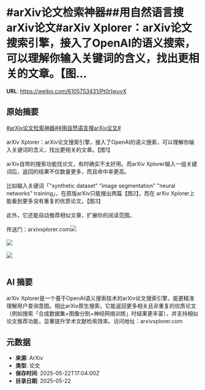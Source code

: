 # #arXiv论文检索神器##用自然语言搜arXiv论文#arXiv Xplorer：arXiv论文搜索引擎，接入了OpenAI的语义搜索，可以理解你输入关键词的含义，找出更相关的文章。【图...

**URL**: https://weibo.com/6105753431/Pt0rIwuyX

## 原始摘要

<a href="https://m.weibo.cn/search?containerid=231522type%3D1%26t%3D10%26q%3D%23arXiv%E8%AE%BA%E6%96%87%E6%A3%80%E7%B4%A2%E7%A5%9E%E5%99%A8%23&amp;extparam=%23arXiv%E8%AE%BA%E6%96%87%E6%A3%80%E7%B4%A2%E7%A5%9E%E5%99%A8%23" data-hide=""><span class="surl-text">#arXiv论文检索神器#</span></a><a href="https://m.weibo.cn/search?containerid=231522type%3D1%26t%3D10%26q%3D%23%E7%94%A8%E8%87%AA%E7%84%B6%E8%AF%AD%E8%A8%80%E6%90%9CarXiv%E8%AE%BA%E6%96%87%23&amp;extparam=%23%E7%94%A8%E8%87%AA%E7%84%B6%E8%AF%AD%E8%A8%80%E6%90%9CarXiv%E8%AE%BA%E6%96%87%23" data-hide=""><span class="surl-text">#用自然语言搜arXiv论文#</span></a><br><br>arXiv Xplorer：arXiv论文搜索引擎，接入了OpenAI的语义搜索，可以理解你输入关键词的含义，找出更相关的文章。【图1】<br><br>arXiv自带的搜索功能找论文，有时确实不太好用。而arXiv Xplorer输入一组关键词后，返回的结果不仅数量更多，而且命中率更高。<br><br>比如输入关键词「"synthetic dataset" "image segmentation" "neural networks" training」，在原版arXiv只能搜出两篇【图2】，而在 arXiv Xplorer上能看到更多没有重复的优质论文。【图3】<br><br>此外，它还能自动推荐相似文章，扩展你的阅读范围。<br><br>传送门：arxivxplorer.com<img style="" src="https://tvax4.sinaimg.cn/large/006Fd7o3gy1i1obr5xbcmj31bg13etck.jpg" referrerpolicy="no-referrer"><br><br><img style="" src="https://tvax1.sinaimg.cn/large/006Fd7o3gy1i1obr7jx57j32ii17ykb4.jpg" referrerpolicy="no-referrer"><br><br><img style="" src="https://tvax4.sinaimg.cn/large/006Fd7o3gy1i1obr98uzmj324e1cyu0h.jpg" referrerpolicy="no-referrer"><br><br>

## AI 摘要

arXiv Xplorer是一个基于OpenAI语义搜索技术的arXiv论文搜索引擎，能更精准理解用户查询意图。相比arXiv原生搜索，它能返回更多相关且非重复的优质论文（例如搜索「合成数据集+图像分割+神经网络训练」时结果更丰富），并支持相似论文推荐功能，显著提升学术文献检索效率。访问地址：arxivxplorer.com

## 元数据

- **来源**: ArXiv
- **类型**: 论文
- **保存时间**: 2025-05-22T17:04:00Z
- **目录日期**: 2025-05-22
